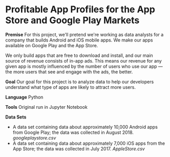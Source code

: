 # Profitable App Profiles for the App Store and Google Play Markets

**Premise**
For this project, we'll pretend we're working as data analysts for a company that builds Android and iOS mobile apps. We make our apps available on Google Play and the App Store.

We only build apps that are free to download and install, and our main source of revenue consists of in-app ads. This means our revenue for any given app is mostly influenced by the number of users who use our app — the more users that see and engage with the ads, the better. 

**Goal**
Our goal for this project is to analyze data to help our developers understand what type of apps are likely to attract more users.

**Language**
Python

**Tools**
Original run in Jupyter Notebook

**Data Sets**
* A data set containing data about approximately 10,000 Android apps from Google Play; the data was collected in August 2018. *googleplaystore.csv*
* A data set containing data about approximately 7,000 iOS apps from the App Store; the data was collected in July 2017. *AppleStore.csv*
